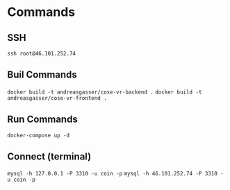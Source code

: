 # Commands

## SSH
```ssh root@46.101.252.74```

## Buil Commands
```docker build -t andreasgasser/cose-vr-backend .```
```docker build -t andreasgasser/cose-vr-frontend .```

## Run Commands
```docker-compose up -d```

## Connect (terminal)
```mysql -h 127.0.0.1 -P 3310 -u coin -p``` 
```mysql -h 46.101.252.74 -P 3310 -u coin -p```